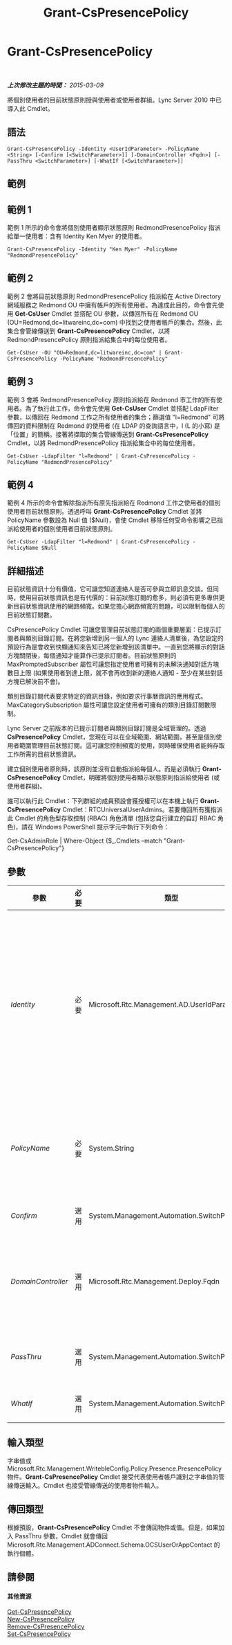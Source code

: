 ﻿---
title: Grant-CsPresencePolicy
TOCTitle: Grant-CsPresencePolicy
ms:assetid: 756c08a7-26b0-4ea8-816b-b33ebcac51aa
ms:mtpsurl: https://technet.microsoft.com/zh-tw/library/Gg398571(v=OCS.15)
ms:contentKeyID: 49291338
ms.date: 08/10/2015
mtps_version: v=OCS.15
ms.translationtype: HT
---

# Grant-CsPresencePolicy

 

_**上次修改主題的時間：** 2015-03-09_

將個別使用者的目前狀態原則授與使用者或使用者群組。Lync Server 2010 中已導入此 Cmdlet。

## 語法

    Grant-CsPresencePolicy -Identity <UserIdParameter> -PolicyName <String> [-Confirm [<SwitchParameter>]] [-DomainController <Fqdn>] [-PassThru <SwitchParameter>] [-WhatIf [<SwitchParameter>]]

## 範例

## 範例 1

範例 1 所示的命令會將個別使用者顯示狀態原則 RedmondPresencePolicy 指派給單一使用者：含有 Identity Ken Myer 的使用者。

    Grant-CsPresencePolicy -Identity "Ken Myer" -PolicyName "RedmondPresencePolicy"

## 範例 2

範例 2 會將目前狀態原則 RedmondPresencePolicy 指派給在 Active Directory 網域服務之 Redmond OU 中擁有帳戶的所有使用者。為達成此目的，命令會先使用 **Get-CsUser** Cmdlet 並搭配 OU 參數，以傳回所有在 Redmond OU (OU=Redmond,dc=litwareinc,dc=com) 中找到之使用者帳戶的集合。然後，此集合會管線傳送到 **Grant-CsPresencePolicy** Cmdlet，以將 RedmondPresencePolicy 原則指派給集合中的每位使用者。

    Get-CsUser -OU "OU=Redmond,dc=litwareinc,dc=com" | Grant-CsPresencePolicy -PolicyName "RedmondPresencePolicy"

## 範例 3

範例 3 會將 RedmondPresencePolicy 原則指派給在 Redmond 市工作的所有使用者。為了執行此工作，命令會先使用 **Get-CsUser** Cmdlet 並搭配 LdapFilter 參數，以傳回在 Redmond 工作之所有使用者的集合；篩選值 "l=Redmond" 可將傳回的資料限制在 Redmond 的使用者 (在 LDAP 的查詢語言中，l (L 的小寫) 是「位置」的簡稱。接著將擷取的集合管線傳送到 **Grant-CsPresencePolicy** Cmdlet，以將 RedmondPresencePolicy 指派給集合中的每位使用者。

    Get-CsUser -LdapFilter "l=Redmond" | Grant-CsPresencePolicy -PolicyName "RedmondPresencePolicy"

## 範例 4

範例 4 所示的命令會解除指派所有原先指派給在 Redmond 工作之使用者的個別使用者目前狀態原則。透過呼叫 **Grant-CsPresencePolicy** Cmdlet 並將 PolicyName 參數設為 Null 值 ($Null)，會使 Cmdlet 移除任何受命令影響之已指派給使用者的個別使用者目前狀態原則。

    Get-CsUser -LdapFilter "l=Redmond" | Grant-CsPresencePolicy -PolicyName $Null

## 詳細描述

目前狀態資訊十分有價值，它可讓您知道連絡人是否可參與立即訊息交談。但同時，使用目前狀態資訊也是有代價的：目前狀態訂閱的愈多，則必須有更多專供更新目前狀態資訊使用的網路頻寬。如果您擔心網路頻寬的問題，可以限制每個人的目前狀態訂閱數。

CsPresencePolicy Cmdlet 可讓您管理目前狀態訂閱的兩個重要層面：已提示訂閱者與類別目錄訂閱。在將您新增到另一個人的 Lync 連絡人清單後，為您設定的預設行為是會收到快顯通知來告知已將您新增到該清單中。一直到您將顯示的對話方塊關閉後，每個通知才能算作已提示訂閱者。目前狀態原則的 MaxPromptedSubscriber 屬性可讓您指定使用者可擁有的未解決通知對話方塊數目上限 (如果使用者到達上限，就不會再收到新的連絡人通知 - 至少在某些對話方塊已解決前不會)。

類別目錄訂閱代表要求特定的資訊目錄，例如要求行事曆資訊的應用程式。MaxCategorySubscription 屬性可讓您設定使用者可擁有的類別目錄訂閱數限制。

Lync Server 之前版本的已提示訂閱者與類別目錄訂閱是全域管理的。透過 **CsPresencePolicy** Cmdlet，您現在可以在全域範圍、網站範圍，甚至是個別使用者範圍管理目前狀態訂閱。這可讓您控制頻寬的使用，同時確保使用者能夠存取工作所需的目前狀態資訊。

建立個別使用者原則時，該原則並沒有自動指派給每個人。而是必須執行 **Grant-CsPresencePolicy** Cmdlet，明確將個別使用者顯示狀態原則指派給使用者 (或使用者群組)。

誰可以執行此 Cmdlet：下列群組的成員預設會獲授權可以在本機上執行 **Grant-CsPresencePolicy** Cmdlet：RTCUniversalUserAdmins。若要傳回所有獲指派此 Cmdlet 的角色型存取控制 (RBAC) 角色清單 (包括您自行建立的自訂 RBAC 角色)，請在 Windows PowerShell 提示字元中執行下列命令：

Get-CsAdminRole | Where-Object {$\_.Cmdlets –match "Grant-CsPresencePolicy"}

## 參數


<table>
<colgroup>
<col style="width: 25%" />
<col style="width: 25%" />
<col style="width: 25%" />
<col style="width: 25%" />
</colgroup>
<thead>
<tr class="header">
<th>參數</th>
<th>必要</th>
<th>類型</th>
<th>說明</th>
</tr>
</thead>
<tbody>
<tr class="odd">
<td><p><em>Identity</em></p></td>
<td><p>必要</p></td>
<td><p>Microsoft.Rtc.Management.AD.UserIdParameter</p></td>
<td><p>表示要指派顯示狀態原則之使用者帳戶的 Identity。可以使用下列四種格式的其中一種來指定使用者識別：1) 使用者的 SIP 位址；2) 使用者的使用者主體名稱 (UPN)；3) 使用者的網域名稱和登入名稱，必須是「網域\登入」格式 (如 litwareinc\kenmyer)；4) 使用者的 Active Directory 顯示名稱 (如 Ken Myer)。也可以使用使用者的 Active Directory 辨別名稱來指定使用者識別。</p>
<p>此外，使用顯示名稱做為使用者 Identity 時，可以使用星號 (*) 萬用字元。例如，Identity &quot;* Smith&quot; 會傳回所有顯示名稱是以字串 &quot; Smith&quot; 結束的使用者。</p></td>
</tr>
<tr class="even">
<td><p><em>PolicyName</em></p></td>
<td><p>必要</p></td>
<td><p>System.String</p></td>
<td><p>要指派之個別使用者原則的 Identity；例如：-PolicyName &quot;RedmondPresencePolicy&quot;。PolicyName 是原則 Identity 減去 &quot;tag&quot;：首碼。例如，Identity 為 &quot;tag:NorthAmericaPresencePolicy&quot; 的原則，其 PolicyName 相當於 &quot;NorthAmericaPresencePolicy&quot;。</p></td>
</tr>
<tr class="odd">
<td><p><em>Confirm</em></p></td>
<td><p>選用</p></td>
<td><p>System.Management.Automation.SwitchParameter</p></td>
<td><p>在執行命令前先提示確認。</p></td>
</tr>
<tr class="even">
<td><p><em>DomainController</em></p></td>
<td><p>選用</p></td>
<td><p>Microsoft.Rtc.Management.Deploy.Fqdn</p></td>
<td><p>當指派原則時所要連絡之網域控制站的完整網域名稱 (FQDN)。例如：-DomainController atl-dc-001.litwareinc.com。</p>
<p>若未指定，則當指派原則時 <strong>Grant-CsPresencePolicy</strong> Cmdlet 會與最近的可用網域控制站連絡。</p></td>
</tr>
<tr class="odd">
<td><p><em>PassThru</em></p></td>
<td><p>選用</p></td>
<td><p>System.Management.Automation.SwitchParameter</p></td>
<td><p>可讓您透過代表已指派原則的使用者之管線傳遞使用者物件。根據預設，<strong>Grant-CsPresencePolicy</strong> Cmdlet 不會透過管線傳遞物件。</p></td>
</tr>
<tr class="even">
<td><p><em>WhatIf</em></p></td>
<td><p>選用</p></td>
<td><p>System.Management.Automation.SwitchParameter</p></td>
<td><p>說明執行命令時若不實際執行命令的後果。</p></td>
</tr>
</tbody>
</table>


## 輸入類型

字串值或 Microsoft.Rtc.Management.WritebleConfig.Policy.Presence.PresencePolicy 物件。**Grant-CsPresencePolicy** Cmdlet 接受代表使用者帳戶識別之字串值的管線傳送輸入。Cmdlet 也接受管線傳送的使用者物件輸入。

## 傳回類型

根據預設，**Grant-CsPresencePolicy** Cmdlet 不會傳回物件或值。但是，如果加入 PassThru 參數，Cmdlet 就會傳回 Microsoft.Rtc.Management.ADConnect.Schema.OCSUserOrAppContact 的執行個體。

## 請參閱

#### 其他資源

[Get-CsPresencePolicy](get-cspresencepolicy.md)  
[New-CsPresencePolicy](new-cspresencepolicy.md)  
[Remove-CsPresencePolicy](remove-cspresencepolicy.md)  
[Set-CsPresencePolicy](set-cspresencepolicy.md)

